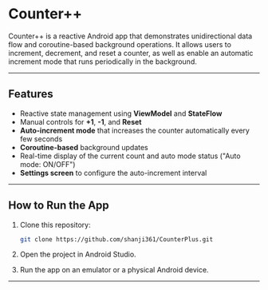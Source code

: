 # Counter++

Counter++ is a reactive Android app that demonstrates unidirectional data flow and coroutine-based background operations. It allows users to increment, decrement, and reset a counter, as well as enable an automatic increment mode that runs periodically in the background.

---

## Features

- Reactive state management using **ViewModel** and **StateFlow**
- Manual controls for **+1**, **-1**, and **Reset**
- **Auto-increment mode** that increases the counter automatically every few seconds
- **Coroutine-based** background updates
- Real-time display of the current count and auto mode status ("Auto mode: ON/OFF")
- **Settings screen** to configure the auto-increment interval

---

## How to Run the App

1. Clone this repository:
   ```bash
   git clone https://github.com/shanji361/CounterPlus.git
   ```
2. Open the project in Android Studio.

3. Run the app on an emulator or a physical Android device.   
---

